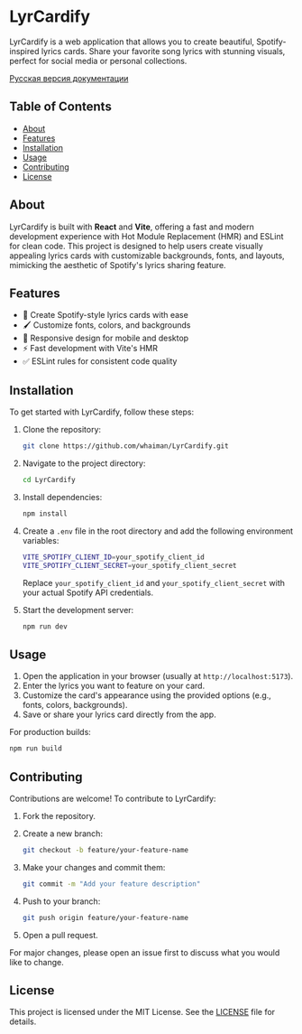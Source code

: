 # LyrCardify

LyrCardify is a web application that allows you to create beautiful, Spotify-inspired lyrics cards. Share your favorite song lyrics with stunning visuals, perfect for social media or personal collections.

[Русская версия документации](README.ru.md)

## Table of Contents

- [About](#about)
- [Features](#features)
- [Installation](#installation)
- [Usage](#usage)
- [Contributing](#contributing)
- [License](#license)

## About

LyrCardify is built with **React** and **Vite**, offering a fast and modern development experience with Hot Module Replacement (HMR) and ESLint for clean code. This project is designed to help users create visually appealing lyrics cards with customizable backgrounds, fonts, and layouts, mimicking the aesthetic of Spotify's lyrics sharing feature.

## Features

- 🎵 Create Spotify-style lyrics cards with ease
- 🖌️ Customize fonts, colors, and backgrounds
- 📱 Responsive design for mobile and desktop
- ⚡ Fast development with Vite's HMR
- ✅ ESLint rules for consistent code quality

## Installation

To get started with LyrCardify, follow these steps:

1. Clone the repository:

   ```bash
   git clone https://github.com/whaiman/LyrCardify.git
   ```

2. Navigate to the project directory:

   ```bash
   cd LyrCardify
   ```

3. Install dependencies:

   ```bash
   npm install
   ```

4. Create a `.env` file in the root directory and add the following environment variables:

   ```bash
   VITE_SPOTIFY_CLIENT_ID=your_spotify_client_id
   VITE_SPOTIFY_CLIENT_SECRET=your_spotify_client_secret
   ```

   Replace `your_spotify_client_id` and `your_spotify_client_secret` with your actual Spotify API credentials.

5. Start the development server:

   ```bash
   npm run dev
   ```

## Usage

1. Open the application in your browser (usually at `http://localhost:5173`).
2. Enter the lyrics you want to feature on your card.
3. Customize the card's appearance using the provided options (e.g., fonts, colors, backgrounds).
4. Save or share your lyrics card directly from the app.

For production builds:

```bash
npm run build
```

## Contributing

Contributions are welcome! To contribute to LyrCardify:

1. Fork the repository.
2. Create a new branch:

   ```bash
   git checkout -b feature/your-feature-name
   ```

3. Make your changes and commit them:

   ```bash
   git commit -m "Add your feature description"
   ```

4. Push to your branch:

   ```bash
   git push origin feature/your-feature-name
   ```

5. Open a pull request.

For major changes, please open an issue first to discuss what you would like to change.

## License

This project is licensed under the MIT License. See the [LICENSE](LICENSE) file for details.
